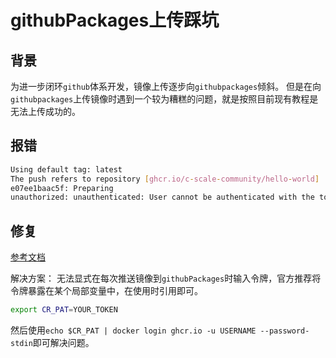# githubPackages上传踩坑

## 背景

为进一步闭环`github`体系开发，镜像上传逐步向`githubpackages`倾斜。
但是在向`githubpackages`上传镜像时遇到一个较为糟糕的问题，就是按照目前现有教程是无法上传成功的。

## 报错

```bash
Using default tag: latest
The push refers to repository [ghcr.io/c-scale-community/hello-world]
e07ee1baac5f: Preparing
unauthorized: unauthenticated: User cannot be authenticated with the token provided.
```

## 修复

[参考文档](https://github.com/orgs/community/discussions/50035)

解决方案： 无法显式在每次推送镜像到`githubPackages`时输入令牌，官方推荐将令牌暴露在某个局部变量中，在使用时引用即可。

```bash
export CR_PAT=YOUR_TOKEN
```

然后使用`echo $CR_PAT | docker login ghcr.io -u USERNAME --password-stdin`即可解决问题。
